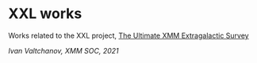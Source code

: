 # XXL works

Works related to the XXL project, [The Ultimate XMM Extragalactic Survey](http://irfu.cea.fr/en/Phocea/Vie_des_labos/Ast/ast_technique.php?id_ast=3015&onglet=3032)

_Ivan Valtchanov, XMM SOC, 2021_
